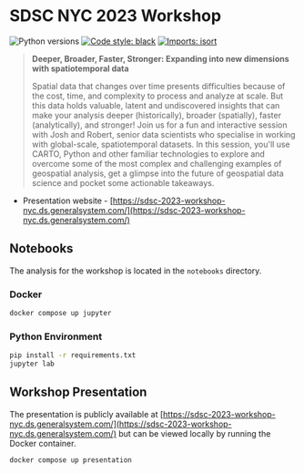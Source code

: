 # SDSC NYC 2023 Workshop

![Python versions](https://img.shields.io/badge/python-_3.10_|_3.11_|_3.12-blue)
[![Code style: black](https://img.shields.io/badge/code%20style-black-000000.svg)](https://github.com/psf/black)
[![Imports: isort](https://img.shields.io/badge/%20imports-isort-%231674b1?style=flat)](https://timothycrosley.github.io/isort/)

> **Deeper, Broader, Faster, Stronger: Expanding into new dimensions with spatiotemporal data**
>
> Spatial data that changes over time presents difficulties because of the cost, time, and complexity to process and analyze at scale. But this data holds valuable, latent and undiscovered insights that can make your analysis deeper (historically), broader (spatially), faster (analytically), and stronger! Join us for a fun and interactive session with Josh and Robert, senior data scientists who specialise in working with global-scale, spatiotemporal datasets. In this session, you'll use CARTO, Python and other familiar technologies to explore and overcome some of the most complex and challenging examples of geospatial analysis, get a glimpse into the future of geospatial data science and pocket some actionable takeaways.

- Presentation website - [https://sdsc-2023-workshop-nyc.ds.generalsystem.com/](https://sdsc-2023-workshop-nyc.ds.generalsystem.com/)

## Notebooks

The analysis for the workshop is located in the `notebooks` directory.

### Docker

```bash
docker compose up jupyter
```

### Python Environment

```bash
pip install -r requirements.txt
jupyter lab
```

## Workshop Presentation

The presentation is publicly available at [https://sdsc-2023-workshop-nyc.ds.generalsystem.com/](https://sdsc-2023-workshop-nyc.ds.generalsystem.com/) but can be viewed locally by running the Docker container.

```bash
docker compose up presentation
```
